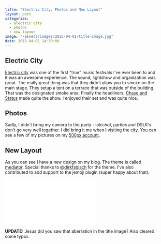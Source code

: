 ```yaml
---
title: "Electric City, Photos and New Layout"
layout: post
categories:
  - electric city
  - photos
  - new layout
image: "/assets/images/2015-04-01/title-image.jpg"
date: 2015-04-01 14:30:00
---
```


## Electric City
[Electric city](http://electriccity.ro) was one of the first "true" music festivals I've ever been to and it was an awesome experience. The sound, lightshow and organization was great. The really great thing was that they didn't allow you to smoke on the main stage. They setup a tent on a terrace that was outside of the building. That was the designated smoke area.
Finally the headliners, [Chase and Status](http://chaseandstatus.co.uk) made quite the show. I enjoyed their set and was quite nice.
## Photos
Sadly, I didn't bring my camera to the party --alcohol, parties and DSLR's don't go very well together. I did bring it me when I visiting the city. You can see a few of my pictures on my [500px account](http://500px.com/robertiagar).
## New Layout
As you can see I have a new design on my blog. The theme is called [mediator](https://github.com/dirkfabisch/mediator). Special thanks to [@dirkfabisch](https://twitter.com/dirkfabisch) for the theme. I've also contributed to add support to the jemoji plugin (super happy about that).

<!-- 16:9 aspect ratio -->
<div class="embed-responsive embed-responsive-16by9">
<iframe src="//www.youtube.com/embed/jbsjY4vfbcg" frameborder="0" allowfullscreen></iframe>
</div>

**UPDATE:** Jesus did you saw that aberration in the title image? Also cleared some typos.
